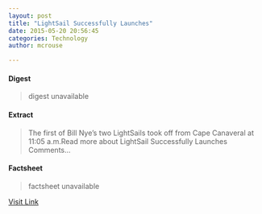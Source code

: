 ```yaml
---
layout: post
title: "LightSail Successfully Launches"
date: 2015-05-20 20:56:45
categories: Technology
author: mcrouse

---
```



#### Digest
>digest unavailable

#### Extract
>The first of Bill Nye’s two LightSails took off from Cape Canaveral at 11:05 a.m.Read more about LightSail Successfully Launches Comments...

#### Factsheet
>factsheet unavailable

[Visit Link](http://www.pddnet.com/news/2015/05/lightsail-successfully-launches)


